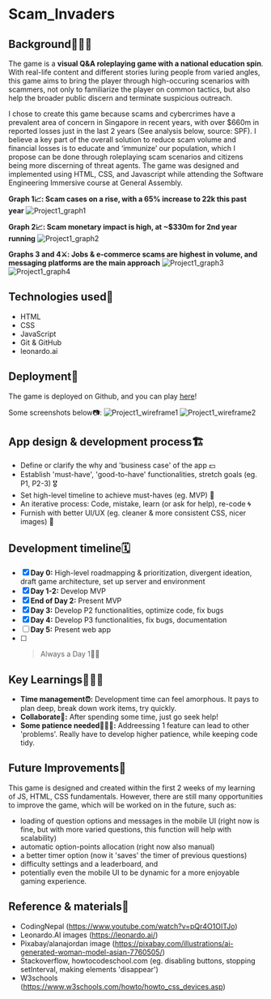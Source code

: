 # Scam_Invaders

## Background🧙🏼‍♂️
The game is a **visual Q&A roleplaying game with a national education spin**. With real-life content and different stories luring people from varied angles, this game aims to bring the player through high-occuring scenarios with scammers, not only to familiarize the player on common tactics, but also help the broader public discern and terminate suspicious outreach. 

I chose to create this game because scams and cybercrimes have a prevalent area of concern in Singapore in recent years, with over $660m in reported losses just in the last 2 years (See analysis below, source: SPF).
I believe a key part of the overall solution to reduce scam volume and financial losses is to educate and ‘immunize’ our population, which I propose can be done through roleplaying scam scenarios and citizens being more discerning of threat agents. 
The game was designed and implemented using HTML, CSS, and Javascript while attending the Software Engineering Immersive course at General Assembly.

**Graph 1📈: Scam cases on a rise, with a 65% increase to 22k this past year**
![Project1_graph1](https://github.com/justintea/Scam_Invaders/assets/37412968/2f0da4cf-29a8-4905-a38f-3d0c28148099)


**Graph 2📈: Scam monetary impact is high, at ~$330m for 2nd year running**
![Project1_graph2](https://github.com/justintea/Scam_Invaders/assets/37412968/aa73e0fd-de91-4a23-a584-633b81b2835c)

**Graphs 3 and 4⚔️: Jobs & e-commerce scams are highest in volume, and messaging platforms are the main approach**
![Project1_graph3](https://github.com/justintea/Scam_Invaders/assets/37412968/4e472666-127b-422d-81a1-480b3dd27cc6)
![Project1_graph4](https://github.com/justintea/Scam_Invaders/assets/37412968/f7073f48-7ba7-4fa3-9d2c-5b9054e2c235)

## Technologies used🤖
- HTML
- CSS
- JavaScript
- Git & GitHub
- leonardo.ai

## Deployment🚀
The game is deployed on Github, and you can play [here](https://scam-invaders.vercel.app/)!

Some screenshots below📷: 
![Project1_wireframe1](https://github.com/justintea/Scam_Invaders/assets/37412968/224b0f6d-4020-423e-bc06-d70ab2f9ddc4)
![Project1_wireframe2](https://github.com/justintea/Scam_Invaders/assets/37412968/4aefa70f-eb0b-4344-b689-6b78090b8b12)

## App design & development process🏗
- Define or clarify the why and 'business case' of the app 💵
- Establish 'must-have', 'good-to-have' functionalities, stretch goals (eg. P1, P2-3) 🎖
- Set high-level timeline to achieve must-haves (eg. MVP) 🏹
- An iterative process: Code, mistake, learn (or ask for help), re-code 🌀
- Furnish with better UI/UX (eg. cleaner & more consistent CSS, nicer images) 🎨

## Development timeline🗓
- [x] **Day 0:** High-level roadmapping & prioritization, divergent ideation, draft game architecture, set up server and environment
- [x] **Day 1-2:** Develop MVP 
- [x] **End of Day 2:** Present MVP
- [x] **Day 3:** Develop P2 functionalities, optimize code, fix bugs
- [x] **Day 4:** Develop P3 functionalities, fix bugs, documentation     
- [ ] **Day 5:** Present web app
- [ ] > Always a Day 1👶🏻

## Key Learnings👨🏻‍🎓
- **Time management⏰:** Development time can feel amorphous. It pays to plan deep, break down work items, try quickly.
- **Collaborate🤝:** After spending some time, just go seek help!
- **Some patience needed💆🏻‍♂️:** Addreessing 1 feature can lead to other 'problems'. Really have to develop higher patience, while keeping code tidy.

## Future Improvements🔮
This game is designed and created within the first 2 weeks of my learning of JS, HTML, CSS fundamentals. However, there are still many opportunities to improve the game, which will be worked on in the future, such as:
- loading of question options and messages in the mobile UI (right now is fine, but with more varied questions, this function will help with scalability)
- automatic option-points allocation (right now also manual)
- a better timer option (now it 'saves' the timer of previous questions)
- difficulty settings and a leaderboard, and 
- potentially even the mobile UI to be dynamic for a more enjoyable gaming experience.

## Reference & materials🔋
- CodingNepal (https://www.youtube.com/watch?v=pQr4O1OITJo)
- Leonardo.AI images (https://leonardo.ai/) 
- Pixabay/alanajordan image (https://pixabay.com/illustrations/ai-generated-woman-model-asian-7760505/)
- Stackoverflow, howtocodeschool.com (eg. disabling buttons, stopping setInterval, making elements 'disappear')
- W3schools (https://www.w3schools.com/howto/howto_css_devices.asp)
